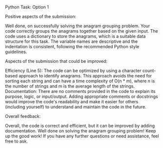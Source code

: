 Python Task: Option 1

Positive aspects of the submission:

Well done, on successfully solving the anagram grouping problem.
Your code correctly groups the anagrams together based on the given input.
The code uses a dictionary to store the anagrams, which is a suitable data structure for this task.
The variable names are descriptive and the indentation is consistent, following the recommended Python style guidelines.


Aspects of the submission that could be improved:

Efficiency (Line 5): The code can be optimized by using a character count-based approach to identify anagrams. This approach avoids the need for sorting each string and can have a time complexity of O(n * m), where n is the number of strings and m is the average length of the strings.
Documentation: There are no comments provided in the code to explain its purpose, logic, or input/output. Adding appropriate comments or docstrings would improve the code's readability and make it easier for others (including yourself) to understand and maintain the code in the future.

Overall feedback:

Overall, the code is correct and efficient, but it can be improved by adding documentation. Well done on solving the anagram grouping problem! Keep up the good work! If you have any further questions or need assistance, feel free to ask.

